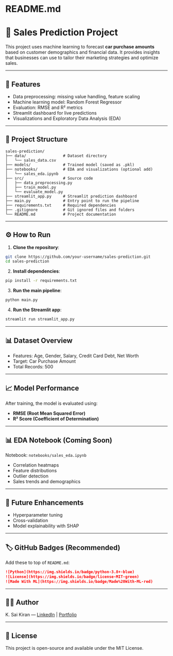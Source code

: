 # README.md
# 🧠 Sales Prediction Project

This project uses machine learning to forecast **car purchase amounts** based on customer demographics and financial data. It provides insights that businesses can use to tailor their marketing strategies and optimize sales.

---

## 🚀 Features
- Data preprocessing: missing value handling, feature scaling
- Machine learning model: Random Forest Regressor
- Evaluation: RMSE and R² metrics
- Streamlit dashboard for live predictions
- Visualizations and Exploratory Data Analysis (EDA)

---

## 📁 Project Structure
```
sales-prediction/
├── data/                # Dataset directory
│   └── sales_data.csv
├── models/              # Trained model (saved as .pkl)
├── notebooks/           # EDA and visualizations (optional add)
│   └── sales_eda.ipynb
├── src/                 # Source code
│   ├── data_preprocessing.py
│   ├── train_model.py
│   └── evaluate_model.py
├── streamlit_app.py     # Streamlit prediction dashboard
├── main.py              # Entry point to run the pipeline
├── requirements.txt     # Required dependencies
├── .gitignore           # Git ignored files and folders
└── README.md            # Project documentation
```

---

## ⚙️ How to Run

1. **Clone the repository**:
```bash
git clone https://github.com/your-username/sales-prediction.git
cd sales-prediction
```

2. **Install dependencies**:
```bash
pip install -r requirements.txt
```

3. **Run the main pipeline**:
```bash
python main.py
```

4. **Run the Streamlit app**:
```bash
streamlit run streamlit_app.py
```

---

## 📊 Dataset Overview
- Features: Age, Gender, Salary, Credit Card Debt, Net Worth
- Target: Car Purchase Amount
- Total Records: 500

---

## 📈 Model Performance
After training, the model is evaluated using:
- **RMSE (Root Mean Squared Error)**
- **R² Score (Coefficient of Determination)**

---

## 📊 EDA Notebook (Coming Soon)
Notebook: `notebooks/sales_eda.ipynb`
- Correlation heatmaps
- Feature distributions
- Outlier detection
- Sales trends and demographics

---

## 🧹 Future Enhancements
- Hyperparameter tuning
- Cross-validation
- Model explainability with SHAP

---

## 🏷️ GitHub Badges (Recommended)
Add these to top of `README.md`:
```md
![Python](https://img.shields.io/badge/python-3.8+-blue)
![License](https://img.shields.io/badge/license-MIT-green)
![Made With ML](https://img.shields.io/badge/Made%20With-ML-red)
```

---

## 👨‍💻 Author
K. Sai Kiran — [LinkedIn](https://www.linkedin.com) | [Portfolio](https://your-portfolio-link.com)

---

## 📄 License
This project is open-source and available under the MIT License.